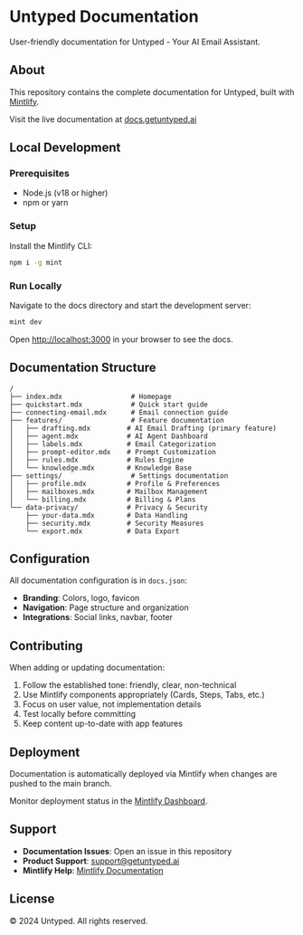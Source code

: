 # Untyped Documentation

User-friendly documentation for Untyped - Your AI Email Assistant.

## About

This repository contains the complete documentation for Untyped, built with [Mintlify](https://mintlify.com).

Visit the live documentation at [docs.getuntyped.ai](https://docs.getuntyped.ai)

## Local Development

### Prerequisites

- Node.js (v18 or higher)
- npm or yarn

### Setup

Install the Mintlify CLI:

```bash
npm i -g mint
```

### Run Locally

Navigate to the docs directory and start the development server:

```bash
mint dev
```

Open [http://localhost:3000](http://localhost:3000) in your browser to see the docs.

## Documentation Structure

```
/
├── index.mdx                 # Homepage
├── quickstart.mdx            # Quick start guide
├── connecting-email.mdx      # Email connection guide
├── features/                 # Feature documentation
│   ├── drafting.mdx         # AI Email Drafting (primary feature)
│   ├── agent.mdx            # AI Agent Dashboard
│   ├── labels.mdx           # Email Categorization
│   ├── prompt-editor.mdx    # Prompt Customization
│   ├── rules.mdx            # Rules Engine
│   └── knowledge.mdx        # Knowledge Base
├── settings/                 # Settings documentation
│   ├── profile.mdx          # Profile & Preferences
│   ├── mailboxes.mdx        # Mailbox Management
│   └── billing.mdx          # Billing & Plans
└── data-privacy/            # Privacy & Security
    ├── your-data.mdx        # Data Handling
    ├── security.mdx         # Security Measures
    └── export.mdx           # Data Export

```

## Configuration

All documentation configuration is in `docs.json`:

- **Branding**: Colors, logo, favicon
- **Navigation**: Page structure and organization
- **Integrations**: Social links, navbar, footer

## Contributing

When adding or updating documentation:

1. Follow the established tone: friendly, clear, non-technical
2. Use Mintlify components appropriately (Cards, Steps, Tabs, etc.)
3. Focus on user value, not implementation details
4. Test locally before committing
5. Keep content up-to-date with app features

## Deployment

Documentation is automatically deployed via Mintlify when changes are pushed to the main branch.

Monitor deployment status in the [Mintlify Dashboard](https://dashboard.mintlify.com).

## Support

- **Documentation Issues**: Open an issue in this repository
- **Product Support**: support@getuntyped.ai
- **Mintlify Help**: [Mintlify Documentation](https://mintlify.com/docs)

## License

© 2024 Untyped. All rights reserved.

